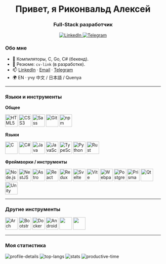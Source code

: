 <div id="name" align="center">
  <h1>Привет, я Риконвальд Алексей</h1>
  <h3>Full-Stack разработчик</h3>
</div>

<div id="socials" align="center">
  <a href="https://www.linkedin.com/in/%D0%B0%D0%BB%D0%B5%D0%BA%D1%81%D0%B5%D0%B9-%D1%80%D0%B8%D0%BA%D0%BE%D0%BD%D0%B2%D0%B0%D0%BB%D1%8C%D0%B4-06b4ba208/">
    <img alt="LinkedIn" src="https://img.shields.io/badge/LinkedIn-0A66C2?style=for-the-badge&logo=linkedin&logoColor=white">
  </a>
  <a href="https://t.me/Rickonvald">
    <img alt="Telegram" src="https://img.shields.io/badge/Telegram-229ED9?style=for-the-badge&logo=telegram&logoColor=white">
  </a>
</div>

### Обо мне
- 🌱 Компиляторы, C, Go, C# (бекенд).
- 📄 Резюме: `cv-link` (в разработке).
- 📫 [LinkedIn](https://www.linkedin.com/in/%D0%B0%D0%BB%D0%B5%D0%BA%D1%81%D0%B5%D0%B9-%D1%80%D0%B8%D0%BA%D0%BE%D0%BD%D0%B2%D0%B0%D0%BB%D1%8C%D0%B4-06b4ba208/) · [Email](mailto:rickonvald@gmail.com) · [Telegram](https://t.me/Rickonvald)
- 🌍 EN · учу 中文 / 日本語 / Quenya

---

### Языки и инструменты

**Общее**  
<p>
<img alt="HTML5" title="HTML5" width="40" height="40" src="https://cdn.jsdelivr.net/gh/devicons/devicon@latest/icons/html5/html5-original.svg" />
<img alt="CSS3" title="CSS3" width="40" height="40" src="https://cdn.jsdelivr.net/gh/devicons/devicon@latest/icons/css3/css3-original.svg" />
<img alt="Sass" title="Sass" width="40" height="40" src="https://cdn.jsdelivr.net/gh/devicons/devicon@latest/icons/sass/sass-original.svg" />
<img alt="Git" title="Git" width="40" height="40" src="https://cdn.jsdelivr.net/gh/devicons/devicon@latest/icons/git/git-plain.svg" />
<img alt="npm" title="npm" width="40" height="40" src="https://cdn.jsdelivr.net/gh/devicons/devicon@latest/icons/npm/npm-original-wordmark.svg" />
</p>

**Языки**  
<p>
<img alt="C" title="C" width="40" height="40" src="https://cdn.jsdelivr.net/gh/devicons/devicon@latest/icons/c/c-original.svg" />
<img alt="C#" title="C#" width="40" height="40" src="https://cdn.jsdelivr.net/gh/devicons/devicon@latest/icons/csharp/csharp-original.svg" />
<img alt="Java" title="Java" width="40" height="40" src="https://cdn.jsdelivr.net/gh/devicons/devicon@latest/icons/java/java-original.svg" />
<img alt="JavaScript" title="JavaScript" width="40" height="40" src="https://cdn.jsdelivr.net/gh/devicons/devicon@latest/icons/javascript/javascript-original.svg" />
<img alt="TypeScript" title="TypeScript" width="40" height="40" src="https://cdn.jsdelivr.net/gh/devicons/devicon@latest/icons/typescript/typescript-original.svg" />
<img alt="Python" title="Python" width="40" height="40" src="https://cdn.jsdelivr.net/gh/devicons/devicon@latest/icons/python/python-original.svg" />
<img alt="Rust" title="Rust" width="40" height="40"  src="https://cdn.jsdelivr.net/gh/devicons/devicon@latest/icons/rust/rust-original.svg" />

</p>

**Фреймворки / инструменты**  
<p>
<img alt="Node.js" title="Node.js" width="40" height="40" src="https://cdn.jsdelivr.net/gh/devicons/devicon@latest/icons/nodejs/nodejs-original.svg" />
<img alt="NestJS" title="NestJS" width="40" height="40" src="https://cdn.jsdelivr.net/gh/devicons/devicon@latest/icons/nestjs/nestjs-original.svg" />
<img alt="Astro" title="Astro" width="40" height="40" src="https://cdn.jsdelivr.net/gh/devicons/devicon@latest/icons/astro/astro-original.svg" />
<img alt="React" title="React" width="40" height="40" src="https://cdn.jsdelivr.net/gh/devicons/devicon@latest/icons/react/react-original.svg" />
<img alt="Redux" title="Redux" width="40" height="40" src="https://cdn.jsdelivr.net/gh/devicons/devicon@latest/icons/redux/redux-original.svg" />
<img alt="Svelte" title="Svelte" width="40" height="40" src="https://cdn.jsdelivr.net/gh/devicons/devicon@latest/icons/svelte/svelte-original.svg" />
<img alt="Vite" title="Vite" width="40" height="40" src="https://cdn.jsdelivr.net/gh/devicons/devicon@latest/icons/vite/vite-original.svg" />
<img alt="Webpack" title="Webpack" width="40" height="40" src="https://cdn.jsdelivr.net/gh/devicons/devicon@latest/icons/webpack/webpack-original.svg" />
<img alt="PostgreSQL" title="PostgreSQL" width="40" height="40" src="https://cdn.jsdelivr.net/gh/devicons/devicon@latest/icons/postgresql/postgresql-original.svg" />
<img alt="Prisma" title="Prisma" width="40" height="40" src="https://cdn.jsdelivr.net/gh/devicons/devicon@latest/icons/prisma/prisma-original.svg" />
<img alt="Qt" title="Qt" width="40" height="40" src="https://cdn.jsdelivr.net/gh/devicons/devicon@latest/icons/qt/qt-original.svg" />
<img alt="Unity" title="Unity" width="40" height="40" src="https://cdn.jsdelivr.net/gh/devicons/devicon@latest/icons/unity/unity-original.svg" />
</p>

---

### Другие инструменты
<p>
<img alt="Arch" title="Arch" width="40" height="40"  src="https://cdn.jsdelivr.net/gh/devicons/devicon@latest/icons/archlinux/archlinux-original.svg" />
<img alt="Bootstrap" title="Bootstrap" width="40" height="40" src="https://cdn.jsdelivr.net/gh/devicons/devicon@latest/icons/bootstrap/bootstrap-plain.svg" />
<img alt="Docker" title="Docker" width="40" height="40" src="https://cdn.jsdelivr.net/gh/devicons/devicon@latest/icons/docker/docker-original.svg" />
<img alt="Android" title="Android" width="40" height="40" src="https://cdn.jsdelivr.net/gh/devicons/devicon@latest/icons/android/android-plain.svg" />
<img width="40" height="40"  src="https://cdn.jsdelivr.net/gh/devicons/devicon@latest/icons/githubactions/githubactions-original.svg" />
<img width="40" height="40"  src="https://cdn.jsdelivr.net/gh/devicons/devicon@latest/icons/neovim/neovim-original.svg" />

</p>

---

### Моя статистика
<div id="stat">
  <img alt="profile-details" src="https://github-profile-summary-cards.vercel.app/api/cards/profile-details?username=Rickovald&theme=github_dark" />
  <img alt="top-langs" src="https://github-profile-summary-cards.vercel.app/api/cards/most-commit-language?username=Rickovald&theme=github_dark" />
  <img alt="stats" src="https://github-profile-summary-cards.vercel.app/api/cards/stats?username=Rickovald&theme=github_dark" />
  <img alt="productive-time" src="https://github-profile-summary-cards.vercel.app/api/cards/productive-time?username=Rickovald&theme=github_dark&utcOffset=3.00" />
</div>

<!-- Альтернативный стабильный CDN на случай, если devicon «поедет»:
https://icongr.am/devicon/nestjs-plain.svg?size=40
-->
